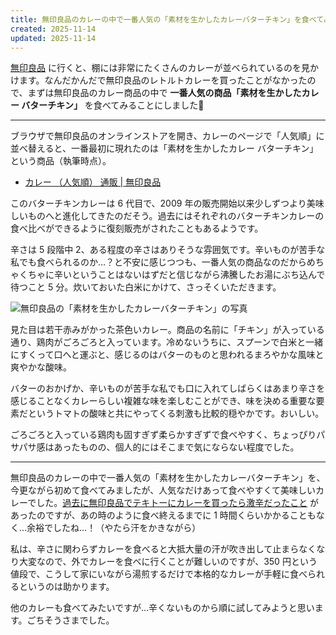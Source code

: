 ```yaml
---
title: 無印良品のカレーの中で一番人気の「素材を生かしたカレーバターチキン」を食べてみた
created: 2025-11-14
updated: 2025-11-14
---
```


[無印良品](https://www.muji.com/jp/ja/store/) に行くと、棚には非常にたくさんのカレーが並べられているのを見かけます。なんだかんだで無印良品のレトルトカレーを買ったことがなかったので、まずは無印良品のカレー商品の中で **一番人気の商品「素材を生かしたカレー バターチキン」** を食べてみることにしました🍛

---

ブラウザで無印良品のオンラインストアを開き、カレーのページで「人気順」に並べ替えると、一番最初に現れたのは「素材を生かしたカレー バターチキン」という商品（執筆時点）。

- [カレー （人気順） 通販 | 無印良品](https://www.muji.com/jp/ja/store/cmdty/section/T30009?sort=ranking)

このバターチキンカレーは 6 代目で、2009 年の販売開始以来少しずつより美味しいものへと進化してきたのだそう。過去にはそれぞれのバターチキンカレーの食べ比べができるように復刻販売がされたこともあるようです。

辛さは 5 段階中 2、ある程度の辛さはありそうな雰囲気です。辛いものが苦手な私でも食べられるのか…？と不安に感じつつも、一番人気の商品なのだからめちゃくちゃに辛いということはないはずだと信じながら沸騰したお湯にぶち込んで待つこと 5 分。炊いておいた白米にかけて、さっそくいただきます。

![無印良品の「素材を生かしたカレーバターチキン」の写真](8bbf2f95-e568-4710-c607-024c7bd9b000)

見た目は若干赤みがかった茶色いカレー。商品の名前に「チキン」が入っている通り、鶏肉がごろごろと入っています。冷めないうちに、スプーンで白米と一緒にすくって口へと運ぶと、感じるのはバターのものと思われるまろやかな風味と爽やかな酸味。

バターのおかげか、辛いものが苦手な私でも口に入れてしばらくはあまり辛さを感じることなくカレーらしい複雑な味を楽しむことができ、味を決める重要な要素だというトマトの酸味と共にやってくる刺激も比較的穏やかです。おいしい。

ごろごろと入っている鶏肉も固すぎず柔らかすぎずで食べやすく、ちょっぴりパサパサ感はあったものの、個人的にはそこまで気にならない程度でした。

---

無印良品のカレーの中で一番人気の「素材を生かしたカレーバターチキン」を、今更ながら初めて食べてみましたが、人気なだけあって食べやすくて美味しいカレーでした。[過去に無印良品でテキトーにカレーを買ったら激辛だったこと](/blog/20230924/) があったのですが、あの時のように食べ終えるまでに 1 時間くらいかかることもなく…余裕でしたね…！（やたら汗をかきながら）

私は、辛さに関わらずカレーを食べると大抵大量の汗が吹き出して止まらなくなり大変なので、外でカレーを食べに行くことが難しいのですが、350 円という値段で、こうして家にいながら湯煎するだけで本格的なカレーが手軽に食べられるというのは助かります。

他のカレーも食べてみたいですが…辛くないものから順に試してみようと思います。ごちそうさまでした。
